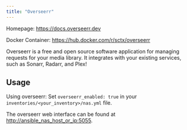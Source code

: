 ```yaml
---
title: "Overseerr"
---
```


 Homepage: <https://docs.overseerr.dev>

 Docker Container: <https://hub.docker.com/r/sctx/overseerr>

 Overseerr is a free and open source software application for managing requests for your media library. It integrates with your existing services, such as Sonarr, Radarr, and Plex!

## Usage

 Using overseerr: Set `overseerr_enabled: true` in your `inventories/<your_inventory>/nas.yml` file.

 The overseerr web interface can be found at <http://ansible_nas_host_or_ip:5055>.
